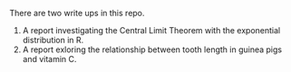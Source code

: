 There are two write ups in this repo.
1) A report  investigating the Central Limit Theorem with the exponential distribution in R.
2) A report exloring the relationship between tooth length in guinea pigs and vitamin C.
